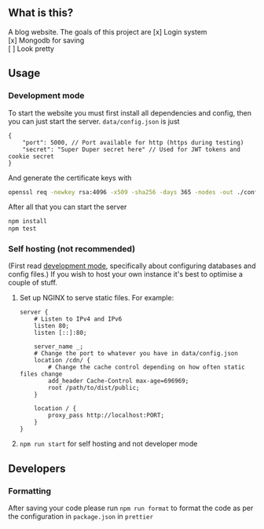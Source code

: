 ## What is this?

A blog website. The goals of this project are
[x] Login system  
[x] Mongodb for saving  
[ ] Look pretty

## Usage

### Development mode

To start the website you must first install all dependencies and config, then you can just start the server.
`data/config.json` is just

```jsonc
{
	"port": 5000, // Port available for http (https during testing)
	"secret": "Super Duper secret here" // Used for JWT tokens and cookie secret
}
```

And generate the certificate keys with

```sh
openssl req -newkey rsa:4096 -x509 -sha256 -days 365 -nodes -out ./confs/server.cert -keyout ./confs/server.key
```

After all that you can start the server

```sh
npm install
npm test
```

### Self hosting (not recommended)

(First read [development mode](#development-mode), specifically about configuring databases and config files.)
If you wish to host your own instance it's best to optimise a couple of stuff.

1. Set up NGINX to serve static files. For example:

    ```nginx
    server {
    	# Listen to IPv4 and IPv6
    	listen 80;
    	listen [::]:80;

    	server_name _;
    	# Change the port to whatever you have in data/config.json
    	location /cdn/ {
    		# Change the cache control depending on how often static files change
    		add_header Cache-Control max-age=696969;
    		root /path/to/dist/public;
    	}

    	location / {
    		proxy_pass http://localhost:PORT;
    	}
    }
    ```

2. `npm run start` for self hosting and not developer mode

## Developers

### Formatting

After saving your code please run `npm run format` to format the code as per the configuration in `package.json` in `prettier`

